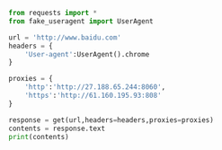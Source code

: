 
<BlogInfo id="213" title="17.rquests的使用代理使用" author="白日梦想猿" pv=0 read_times=0 pre_cost_time=0分16秒 category="爬虫学习" tag_list="['爬虫学习']" create_time="2020.05.31 16:46:24" update_time="2020.05.31 16:51:03" />

```python
from requests import *
from fake_useragent import UserAgent

url = 'http://www.baidu.com'
headers = {
    'User-agent':UserAgent().chrome
}

proxies = {
    'http':'http://27.188.65.244:8060',
    'https':'http://61.160.195.93:808'
}

response = get(url,headers=headers,proxies=proxies)
contents = response.text
print(contents)
```
